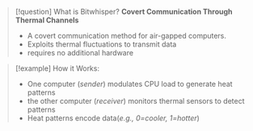 

> [!question] What is Bitwhisper?
> **Covert Communication Through Thermal Channels**
> - A covert communication method for air-gapped computers.
> - Exploits thermal fluctuations to transmit data
> - requires no additional hardware

> [!example] How it Works:
> - One computer (*sender*) modulates CPU load to generate heat patterns
> - the other computer (*receiver*) monitors thermal sensors to detect patterns
> - Heat patterns encode data(*e.g., 0=cooler, 1=hotter*)
